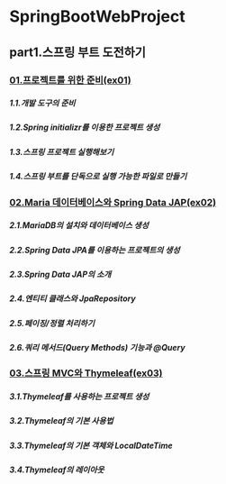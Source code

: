 # SpringBootWebProject
## part1.스프링 부트 도전하기
### [01.프로젝트를 위한 준비(ex01)](https://github.com/rlarmsdn2999/SpringBootWebProject/tree/master/ex01)
##### 1.1.개발 도구의 준비
##### 1.2.Spring initializr를 이용한 프로젝트 생성
##### 1.3.스프링 프로젝트 실행해보기
##### 1.4.스프링 부트를 단독으로 실행 가능한 파일로 만들기

### [02.Maria 데이터베이스와 Spring Data JAP(ex02)](https://github.com/rlarmsdn2999/SpringBootWebProject/tree/master/ex02)
##### 2.1.MariaDB의 설치와 데이터베이스 생성
##### 2.2.Spring Data JPA를 이용하는 프로젝트의 생성
##### 2.3.Spring Data JAP의 소개
##### 2.4.엔티티 클래스와 JpaRepository
##### 2.5.페이징/정렬 처리하기
##### 2.6.쿼리 메서드(Query Methods) 기능과 @Query

### [03.스프링 MVC와 Thymeleaf(ex03)](https://github.com/rlarmsdn2999/SpringBootWebProject/tree/master/ex03)
##### 3.1.Thymeleaf를 사용하는 프로젝트 생성
##### 3.2.Thymeleaf의 기본 사용법
##### 3.3.Thymeleaf의 기본 객체와 LocalDateTime
##### 3.4.Thymeleaf의 레이아웃

